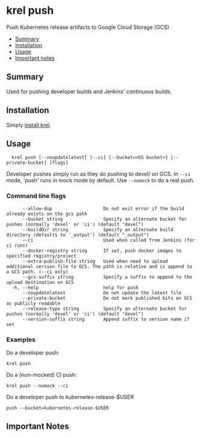 # krel push

Push Kubernetes release artifacts to Google Cloud Storage (GCS)

- [Summary](#summary)
- [Installation](#installation)
- [Usage](#usage)
- [Important notes](#important-notes)

## Summary

Used for pushing developer builds and Jenkins' continuous builds.

## Installation

Simply [install krel](README.md#installation).

## Usage

```
  krel push [--noupdatelatest] [--ci] [--bucket=<GS bucket>] [--private-bucket] [flags]
```

Developer pushes simply run as they do pushing to devel/ on GCS.
In `--ci` mode, 'push' runs in mock mode by default. Use `--nomock` to do a real push.

### Command line flags

```
      --allow-dup                   Do not exit error if the build already exists on the gcs path
      --bucket string               Specify an alternate bucket for pushes (normally 'devel' or 'ci') (default "devel")
      --buildDir string             Specify an alternate build directory (defaults to '_output') (default "_output")
      --ci                          Used when called from Jenkins (for ci runs)
      --docker-registry string      If set, push docker images to specified registry/project
      --extra-publish-file string   Used when need to upload additional version file to GCS. The path is relative and is append to a GCS path. (--ci only)
      --gcs-suffix string           Specify a suffix to append to the upload destination on GCS
  -h, --help                        help for push
      --noupdatelatest              Do not update the latest file
      --private-bucket              Do not mark published bits on GCS as publicly readable
      --release-type string         Specify an alternate bucket for pushes (normally 'devel' or 'ci') (default "devel")
      --version-suffix string       Append suffix to version name if set
```

### Examples

Do a developer push:

`krel push`

Do a (non-mocked) CI push:

`krel push --nomock --ci`

Do a developer push to kubernetes-release-\$USER

`push --bucket=kubernetes-release-$USER`

## Important Notes
